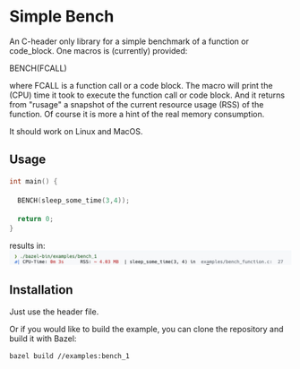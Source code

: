 # Simple Bench
An C-header only library for a simple benchmark of a function or code_block.
One macros is (currently) provided:

BENCH(FCALL) 

where FCALL is a function call or a code block.
The macro will print the (CPU) time it took to execute the function call or code block.
And it returns from "rusage" a snapshot of the current resource usage (RSS) of the function. Of course it is more a hint of the real memory consumption. 

It should work on Linux and MacOS.

## Usage

```c
int main() {

  BENCH(sleep_some_time(3,4));

  return 0;
}
```
results in:
![Alt text](image1.png)

## Installation
Just use the header file. 

Or if you would like to build the example, you can clone the repository and build it with Bazel:
```bash
bazel build //examples:bench_1
```
